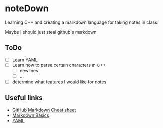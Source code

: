noteDown
========

Learning C++ and creating a markdown language for taking notes in class.

Maybe I should just steal github's markdown

## ToDo
- [ ] Learn YAML
- [ ] Learn how to parse certain characters in C++
	- [ ] newlines 
	- [ ] ...
- [ ] determine what features I would like for notes

## Useful links

* [GitHub Markdown Cheat sheet](https://github.com/adam-p/markdown-here/wiki/Markdown-Cheatsheet)
* [Markdown Basics](https://help.github.com/articles/markdown-basics)
* [YAML](http://www.yaml.org)
